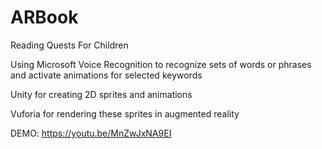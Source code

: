 # ARBook
Reading Quests For Children


Using Microsoft Voice Recognition to recognize sets of words or phrases and activate animations for selected keywords

Unity for creating 2D sprites and animations

Vuforia for rendering these sprites in augmented reality

DEMO:
https://youtu.be/MnZwJxNA9EI
